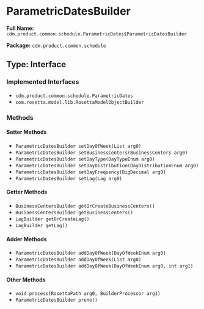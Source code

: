 # ParametricDatesBuilder

**Full Name:** `cdm.product.common.schedule.ParametricDates$ParametricDatesBuilder`

**Package:** `cdm.product.common.schedule`

## Type: Interface

### Implemented Interfaces

- `cdm.product.common.schedule.ParametricDates`
- `com.rosetta.model.lib.RosettaModelObjectBuilder`

### Methods

#### Setter Methods

- `ParametricDatesBuilder setDayOfWeek(List arg0)`
- `ParametricDatesBuilder setBusinessCenters(BusinessCenters arg0)`
- `ParametricDatesBuilder setDayType(DayTypeEnum arg0)`
- `ParametricDatesBuilder setDayDistribution(DayDistributionEnum arg0)`
- `ParametricDatesBuilder setDayFrequency(BigDecimal arg0)`
- `ParametricDatesBuilder setLag(Lag arg0)`

#### Getter Methods

- `BusinessCentersBuilder getOrCreateBusinessCenters()`
- `BusinessCentersBuilder getBusinessCenters()`
- `LagBuilder getOrCreateLag()`
- `LagBuilder getLag()`

#### Adder Methods

- `ParametricDatesBuilder addDayOfWeek(DayOfWeekEnum arg0)`
- `ParametricDatesBuilder addDayOfWeek(List arg0)`
- `ParametricDatesBuilder addDayOfWeek(DayOfWeekEnum arg0, int arg1)`

#### Other Methods

- `void process(RosettaPath arg0, BuilderProcessor arg1)`
- `ParametricDatesBuilder prune()`

